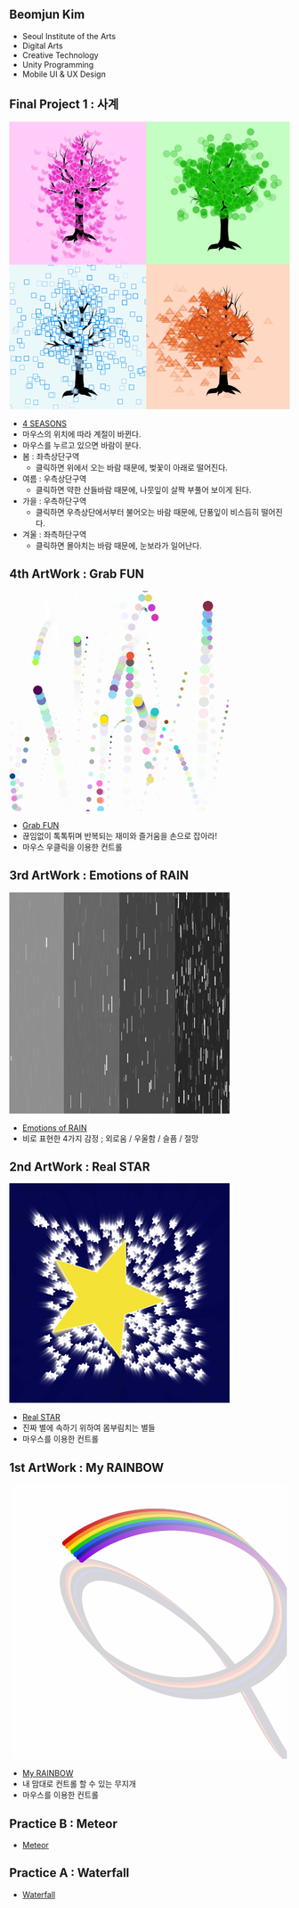 ## Beomjun Kim
  * Seoul Institute of the Arts
  * Digital Arts
  * Creative Technology
  * Unity Programming
  * Mobile UI & UX Design

## Final Project 1 : 사계

 ![예시 이미지](./4Seasons.png)
  * [4 SEASONS](./4Seasons/)
  * 마우스의 위치에 따라 계절이 바뀐다.
  * 마우스를 누르고 있으면 바람이 분다.
  * 봄 : 좌측상단구역
    - 클릭하면 위에서 오는 바람 때문에, 벚꽃이 아래로 떨어진다.
  * 여름 : 우측상단구역
    - 클릭하면 약한 산들바람 때문에, 나뭇잎이 살짝 부풀어 보이게 된다.
  * 가을 : 우측하단구역
    - 클릭하면 우측상단에서부터 불어오는 바람 때문에, 단풍잎이 비스듬히 떨어진다.
  * 겨울 : 좌측하단구역
    - 클릭하면 몰아치는 바람 때문에, 눈보라가 일어난다.

## 4th ArtWork : Grab FUN

 ![예시 이미지](./Fun.png)
  * [Grab FUN](./Fun/)
  * 끊임없이 톡톡튀며 반복되는 재미와 즐거움을 손으로 잡아라!
  * 마우스 우클릭을 이용한 컨트롤

## 3rd ArtWork : Emotions of RAIN

 ![예시 이미지](./Rain.png)
  * [Emotions of RAIN](./Rain/)
  * 비로 표현한 4가지 감정 ; 외로움 / 우울함 / 슬픔 / 절망

## 2nd ArtWork : Real STAR

 ![예시 이미지](./Star.png)
  * [Real STAR](./Star/)
  * 진짜 별에 속하기 위하여 몸부림치는 별들
  * 마우스를 이용한 컨트롤

## 1st ArtWork : My RAINBOW

 ![예시 이미지](./Rainbow.png)
  * [My RAINBOW](./Rainbow/)
  * 내 맘대로 컨트롤 할 수 있는 무지개
  * 마우스를 이용한 컨트롤

## Practice B : Meteor
  * [Meteor](./Meteor/)

## Practice A : Waterfall
  * [Waterfall](./Waterfall/)
